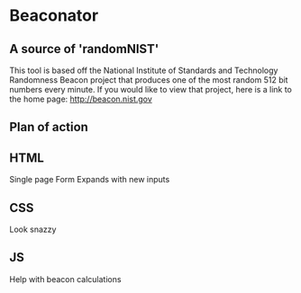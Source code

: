 Beaconator
==========

A source of 'randomNIST'
------------------------

This tool is based off the National Institute of Standards and Technology Randomness Beacon project that produces one of the most random 512 bit numbers every minute. If you would like to view that project, here is a link to the home page: http://beacon.nist.gov

Plan of action
--------------

HTML
----
  Single page
  Form
  Expands with new inputs

CSS
---
  Look snazzy

JS
--
  Help with beacon calculations
